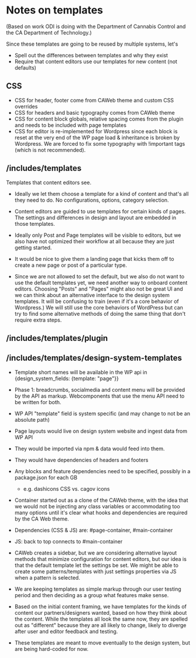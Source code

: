 # Notes on templates

(Based on work ODI is doing with the Department of Cannabis Control and the CA Department of Technology.)

Since these templates are going to be reused by multiple systems, let's
- Spell out the differences between templates and why they exist
- Require that content editors use our templates for new content (not defaults)

## CSS
- CSS for header, footer come from CAWeb theme and custom CSS overrides
- CSS for headers and basic typography comes from CAWeb theme
- CSS for content block globals, relative spacing comes from the plugin and needs to be included with page templates
- CSS for editor is re-implemented for Wordpress since each block is reset at the very end of the WP page load & inheritance is  broken by Wordpress. We are forced to fix some typography with !important tags (which is not recommended). 

## /includes/templates
Templates that content editors see.
* Ideally we let them choose a template for a kind of content and that's all they need to do. No configurations, options, category selection.
* Content editors are guided to use templates for certain kinds of pages. The settings and differences in design and layout are embedded in those templates.

* Ideally only Post and Page templates will be visible to editors, but we also have not optimized their workflow at all because they are just getting started.
* It would be nice to give them a landing page that kicks them off to create a new page or post of a particular type.
* Since we are not allowed to set the default, but we also do not want to use the default templates yet, we need another way to onboard content editors. Choosing "Posts" and "Pages" might also not be great UI and we can think about an alternative interface to the design system templates. It will be confusing to train (even if it's a core behavior of Wordpress.) We will still use the core behaviors of WordPress but can try to find some alternative methods of doing the same thing that don't require extra steps.

## /includes/templates/plugin

## /includes/templates/design-system-templates

- Template short names will be available in the WP api in {design_system_fields: {template: "page"}}
- Phase 1: breadcrumbs, socialmedia and content menu will be provided by the API as markup. Webcomponents that use the menu API need to be written for both.
- WP API "template" field is system specific (and may change to not be an absolute path)
- Page layouts would live on design system website and ingest data from WP API
- They would be imported via npm & data would feed into them.
- They would have dependencies of headers and footers
- Any blocks and feature dependencies need to be specified, possibly in a package.json for each GB 
    - e.g. dashicons CSS vs. cagov icons

- Container started out as a clone of the CAWeb theme, with the idea that we would not be injecting any class variables or accommodating too many options until it's clear what hooks and dependencies are required by the CA Web theme.
- Dependencies (CSS & JS) are: #page-container, #main-container
- JS: back to top connects to #main-container
- CAWeb creates a sidebar, but we are considering alternative layout methods that minimize configuration for content editors, but our idea is that the default template let the settings be set. We might be able to create some patterns/templates with just settings properties via JS when a pattern is selected. 
- We are keeping templates as simple markup through our user testing period and then deciding as a group what features make sense.
- Based on the initial content framing, we have templates for the kinds of content our partners/designers wanted, based on how they think about the content. While the templates all look the same now, they are spelled out as "different" because they are all likely to change, likely to diverge after user and editor feedback and testing.
- These templates are meant to move eventually to the design system, but are being hard-coded for now.
